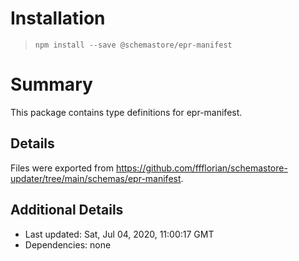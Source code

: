 # Installation
> `npm install --save @schemastore/epr-manifest`

# Summary
This package contains type definitions for epr-manifest.

## Details
Files were exported from https://github.com/ffflorian/schemastore-updater/tree/main/schemas/epr-manifest.

## Additional Details
* Last updated: Sat, Jul 04, 2020, 11:00:17 GMT
* Dependencies: none
